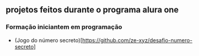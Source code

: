 ## projetos feitos durante o programa alura one

### Formação iniciantem em programação
- (Jogo do número secreto)[https://github.com/ze-xyz/desafio-numero-secreto]
